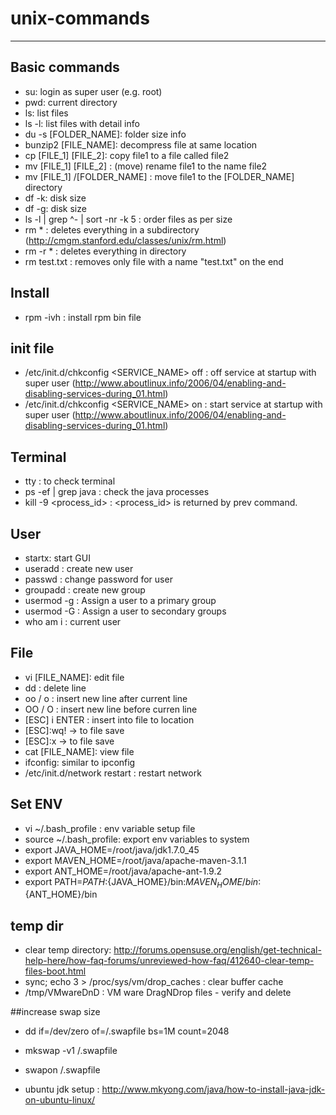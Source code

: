 # unix-commands
------------------

## Basic commands
- su: login as super user (e.g. root)
- pwd: current directory
- ls: list files
- ls -l: list files with detail info
- du -s [FOLDER_NAME]: folder size info
- bunzip2 [FILE_NAME]: decompress file at same location
- cp [FILE_1] [FILE_2]: copy file1 to a file called file2 
- mv [FILE_1] [FILE_2] : (move) rename file1 to the name file2 
- mv [FILE_1] /[FOLDER_NAME] : move file1 to the [FOLDER_NAME] directory 
- df -k: disk size
- df -g: disk size
- ls -l | grep ^- | sort -nr -k 5 : order files as per size
- rm * : deletes everything in a subdirectory (http://cmgm.stanford.edu/classes/unix/rm.html)
- rm -r * : deletes everything in directory
- rm test.txt : removes only file with a name "test.txt" on the end

## Install
- rpm -ivh : install rpm bin file

## init file
- /etc/init.d/chkconfig <SERVICE_NAME> off : off service at startup with super user (http://www.aboutlinux.info/2006/04/enabling-and-disabling-services-during_01.html)
- /etc/init.d/chkconfig <SERVICE_NAME> on : start service at startup with super user (http://www.aboutlinux.info/2006/04/enabling-and-disabling-services-during_01.html)

## Terminal
- tty : to check terminal
- ps -ef | grep java : check the java processes 
- kill -9 <process_id> : <process_id> is returned by prev command.

## User
- startx: start GUI
- useradd <user>: create new user
- passwd <user>: change password for user
- groupadd <groupname>: create new group
- usermod -g <groupname> <user>: Assign a user to a primary group
- usermod -G <groupname> <user>: Assign a user to secondary groups
- who am i : current user

## File
- vi [FILE_NAME]: edit file
- dd : delete line
- oo / o : insert new line after current line
- OO / O : insert new line before curren line
- [ESC] i ENTER : insert into file to location
- [ESC]:wq! -> to file save
- [ESC]:x -> to file save
- cat [FILE_NAME]: view file
- ifconfig: similar to ipconfig
- /etc/init.d/network restart : restart network

## Set ENV
- vi ~/.bash_profile : env variable setup file
- source ~/.bash_profile: export env variables to system
- export JAVA_HOME=/root/java/jdk1.7.0_45
- export MAVEN_HOME=/root/java/apache-maven-3.1.1
- export ANT_HOME=/root/java/apache-ant-1.9.2
- export PATH=$PATH:${JAVA_HOME}/bin:${MAVEN_HOME}/bin:${ANT_HOME}/bin

## temp dir
- clear temp directory: http://forums.opensuse.org/english/get-technical-help-here/how-faq-forums/unreviewed-how-faq/412640-clear-temp-files-boot.html
- sync; echo 3 > /proc/sys/vm/drop_caches : clear buffer cache
- /tmp/VMwareDnD : VM ware DragNDrop files - verify and delete

##increase swap size
- dd if=/dev/zero of=/.swapfile bs=1M count=2048
- mkswap -v1 /.swapfile
- swapon /.swapfile

- ubuntu jdk setup : http://www.mkyong.com/java/how-to-install-java-jdk-on-ubuntu-linux/